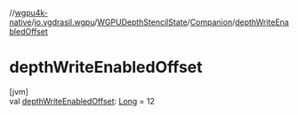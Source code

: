 //[wgpu4k-native](../../../../index.md)/[io.ygdrasil.wgpu](../../index.md)/[WGPUDepthStencilState](../index.md)/[Companion](index.md)/[depthWriteEnabledOffset](depth-write-enabled-offset.md)

# depthWriteEnabledOffset

[jvm]\
val [depthWriteEnabledOffset](depth-write-enabled-offset.md): [Long](https://kotlinlang.org/api/core/kotlin-stdlib/kotlin/-long/index.html) = 12